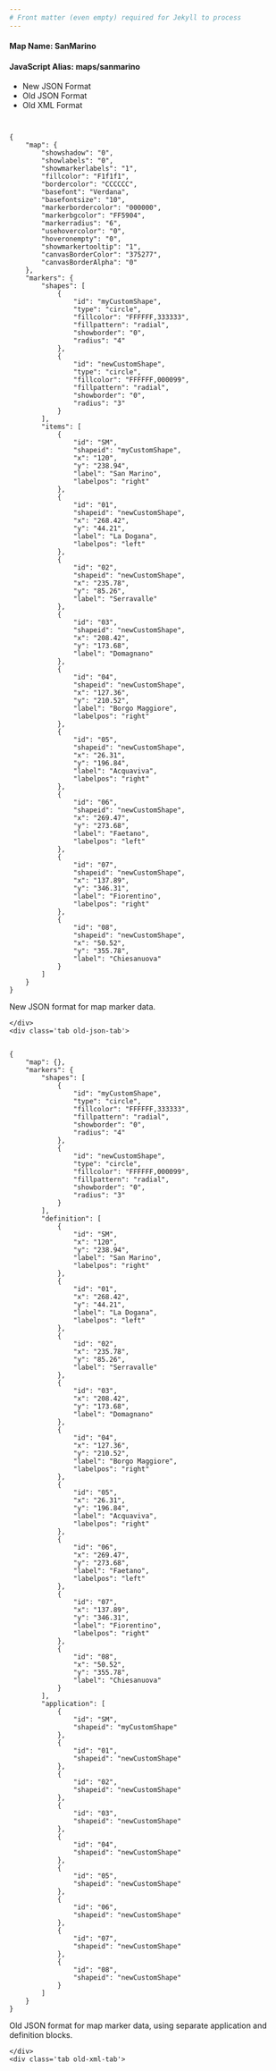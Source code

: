 ```yaml
---
# Front matter (even empty) required for Jekyll to process
---
```


#### Map Name: SanMarino

#### JavaScript Alias: maps/sanmarino


<div class="code-wrapper">
<ul class='code-tabs'>
    <li class='active'>
        <a data-toggle='new-json'>New JSON Format</a>
    </li>
    <li>
        <a data-toggle='old-json'>Old JSON Format</a>
    </li>
    <li>
        <a data-toggle='old-xml'>Old XML Format</a>
    </li>
</ul>
<div class='tab-content'>
    <pre class='plain-code'></pre>
    <div class='tab new-json-tab active'>
<pre><code class="language-javascript">
{
    "map": {
        "showshadow": "0",
        "showlabels": "0",
        "showmarkerlabels": "1",
        "fillcolor": "F1f1f1",
        "bordercolor": "CCCCCC",
        "basefont": "Verdana",
        "basefontsize": "10",
        "markerbordercolor": "000000",
        "markerbgcolor": "FF5904",
        "markerradius": "6",
        "usehovercolor": "0",
        "hoveronempty": "0",
        "showmarkertooltip": "1",
        "canvasBorderColor": "375277",
        "canvasBorderAlpha": "0"
    },
    "markers": {
        "shapes": [
            {
                "id": "myCustomShape",
                "type": "circle",
                "fillcolor": "FFFFFF,333333",
                "fillpattern": "radial",
                "showborder": "0",
                "radius": "4"
            },
            {
                "id": "newCustomShape",
                "type": "circle",
                "fillcolor": "FFFFFF,000099",
                "fillpattern": "radial",
                "showborder": "0",
                "radius": "3"
            }
        ],
        "items": [
            {
                "id": "SM",
                "shapeid": "myCustomShape",
                "x": "120",
                "y": "238.94",
                "label": "San Marino",
                "labelpos": "right"
            },
            {
                "id": "01",
                "shapeid": "newCustomShape",
                "x": "268.42",
                "y": "44.21",
                "label": "La Dogana",
                "labelpos": "left"
            },
            {
                "id": "02",
                "shapeid": "newCustomShape",
                "x": "235.78",
                "y": "85.26",
                "label": "Serravalle"
            },
            {
                "id": "03",
                "shapeid": "newCustomShape",
                "x": "208.42",
                "y": "173.68",
                "label": "Domagnano"
            },
            {
                "id": "04",
                "shapeid": "newCustomShape",
                "x": "127.36",
                "y": "210.52",
                "label": "Borgo Maggiore",
                "labelpos": "right"
            },
            {
                "id": "05",
                "shapeid": "newCustomShape",
                "x": "26.31",
                "y": "196.84",
                "label": "Acquaviva",
                "labelpos": "right"
            },
            {
                "id": "06",
                "shapeid": "newCustomShape",
                "x": "269.47",
                "y": "273.68",
                "label": "Faetano",
                "labelpos": "left"
            },
            {
                "id": "07",
                "shapeid": "newCustomShape",
                "x": "137.89",
                "y": "346.31",
                "label": "Fiorentino",
                "labelpos": "right"
            },
            {
                "id": "08",
                "shapeid": "newCustomShape",
                "x": "50.52",
                "y": "355.78",
                "label": "Chiesanuova"
            }
        ]
    }
}
</code></pre>


<p class='text-success'>New JSON format for map marker data.</p>

    </div>
    <div class='tab old-json-tab'>
<pre><code class="language-javascript">
{
    "map": {},
    "markers": {
        "shapes": [
            {
                "id": "myCustomShape",
                "type": "circle",
                "fillcolor": "FFFFFF,333333",
                "fillpattern": "radial",
                "showborder": "0",
                "radius": "4"
            },
            {
                "id": "newCustomShape",
                "type": "circle",
                "fillcolor": "FFFFFF,000099",
                "fillpattern": "radial",
                "showborder": "0",
                "radius": "3"
            }
        ],
        "definition": [
            {
                "id": "SM",
                "x": "120",
                "y": "238.94",
                "label": "San Marino",
                "labelpos": "right"
            },
            {
                "id": "01",
                "x": "268.42",
                "y": "44.21",
                "label": "La Dogana",
                "labelpos": "left"
            },
            {
                "id": "02",
                "x": "235.78",
                "y": "85.26",
                "label": "Serravalle"
            },
            {
                "id": "03",
                "x": "208.42",
                "y": "173.68",
                "label": "Domagnano"
            },
            {
                "id": "04",
                "x": "127.36",
                "y": "210.52",
                "label": "Borgo Maggiore",
                "labelpos": "right"
            },
            {
                "id": "05",
                "x": "26.31",
                "y": "196.84",
                "label": "Acquaviva",
                "labelpos": "right"
            },
            {
                "id": "06",
                "x": "269.47",
                "y": "273.68",
                "label": "Faetano",
                "labelpos": "left"
            },
            {
                "id": "07",
                "x": "137.89",
                "y": "346.31",
                "label": "Fiorentino",
                "labelpos": "right"
            },
            {
                "id": "08",
                "x": "50.52",
                "y": "355.78",
                "label": "Chiesanuova"
            }
        ],
        "application": [
            {
                "id": "SM",
                "shapeid": "myCustomShape"
            },
            {
                "id": "01",
                "shapeid": "newCustomShape"
            },
            {
                "id": "02",
                "shapeid": "newCustomShape"
            },
            {
                "id": "03",
                "shapeid": "newCustomShape"
            },
            {
                "id": "04",
                "shapeid": "newCustomShape"
            },
            {
                "id": "05",
                "shapeid": "newCustomShape"
            },
            {
                "id": "06",
                "shapeid": "newCustomShape"
            },
            {
                "id": "07",
                "shapeid": "newCustomShape"
            },
            {
                "id": "08",
                "shapeid": "newCustomShape"
            }
        ]
    }
}
</code></pre>


<p class='text-success'>Old JSON format for map marker data, using separate application and definition blocks.</p>

    </div>
    <div class='tab old-xml-tab'>
<pre><code class="language-html">
<map>
	<markers>
	    <shapes>
		    <shape id='myCustomShape' type='circle' fillColor='FFFFFF,333333' fillPattern='radial' showBorder='0' radius='4'/>
			<shape id='newCustomShape' type='circle' fillColor='FFFFFF,000099' fillPattern='radial' showBorder='0' radius='3'/>
		</shapes>
		<definition>
			<marker id='SM' x='120' y='238.94' label='San Marino' labelPos='right'  />
			<marker id='01' x='268.42' y='44.21' label='La Dogana' labelPos='left'  />
			<marker id='02' x='235.78' y='85.26' label='Serravalle'  />
			<marker id='03' x='208.42' y='173.68' label='Domagnano'  />
			<marker id='04' x='127.36' y='210.52' label='Borgo Maggiore' labelPos='right'  />
			<marker id='05' x='26.31' y='196.84' label='Acquaviva' labelPos='right'  />
			<marker id='06' x='269.47' y='273.68' label='Faetano' labelPos='left'  />
			<marker id='07' x='137.89' y='346.31' label='Fiorentino' labelPos='right'  />
			<marker id='08' x='50.52' y='355.78' label='Chiesanuova'  />

		</definition>
		<application>
			<marker id='SM' shapeId='myCustomShape'  />
			<marker id='01' shapeId='newCustomShape'  />
			<marker id='02' shapeId='newCustomShape'  />
			<marker id='03' shapeId='newCustomShape'  />
			<marker id='04' shapeId='newCustomShape'  />
			<marker id='05' shapeId='newCustomShape'  />
			<marker id='06' shapeId='newCustomShape'  />
			<marker id='07' shapeId='newCustomShape'  />
			<marker id='08' shapeId='newCustomShape'  />

		</application>
	</markers>
</map>
</code></pre>

<p class='text-success'>Old XML format for map marker data, using separate application and definition blocks.</p>

</div>
</div>
</div>
